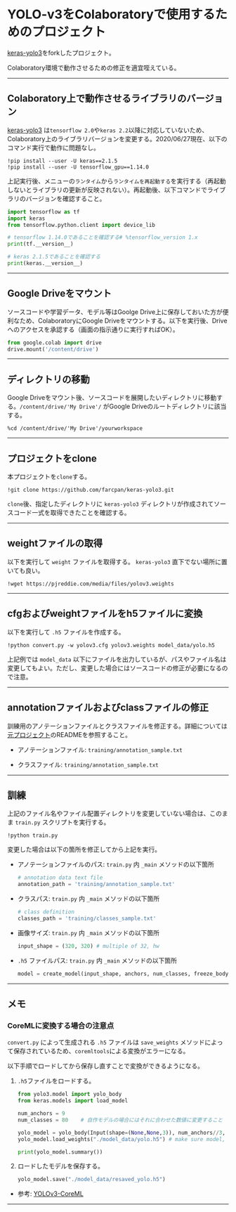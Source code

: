 # YOLO-v3をColaboratoryで使用するためのプロジェクト

[keras-yolo3](https://github.com/qqwweee/keras-yolo3)をforkしたプロジェクト。

Colaboratory環境で動作させるための修正を適宜咥えている。

---

## Colaboratory上で動作させるライブラリのバージョン

[keras-yolo3](https://github.com/qqwweee/keras-yolo3) は`tensorflow 2.0`や`keras 2.2`以降に対応していないため、Colaboratory上のライブラリバージョンを変更する。2020/06/27現在、以下のコマンド実行で動作に問題なし。

```
!pip install --user -U keras==2.1.5
!pip install --user -U tensorflow_gpu==1.14.0
```

上記実行後、メニューの`ランタイム`から`ランタイムを再起動する`を実行する（再起動しないとライブラリの更新が反映されない）。再起動後、以下コマンドでライブラリのバージョンを確認すること。

```python
import tensorflow as tf
import keras
from tensorflow.python.client import device_lib

# tensorflow 1.14.0であることを確認する# %tensorflow_version 1.x
print(tf.__version__)

# keras 2.1.5であることを確認する
print(keras.__version__)
```

---

## Google Driveをマウント

ソースコードや学習データ、モデル等はGoolge Drive上に保存しておいた方が便利なため、ColaboratoryにGoogle Driveをマウントする。以下を実行後、Driveへのアクセスを承認する（画面の指示通りに実行すればOK）。

```python
from google.colab import drive
drive.mount('/content/drive')
```

---

## ディレクトリの移動

Google Driveをマウント後、ソースコードを展開したいディレクトリに移動する。`/content/drive/'My Drive'/` がGoogle Driveのルートディレクトリに該当する。

```
%cd /content/drive/'My Drive'/yourworkspace
```

---

## プロジェクトをclone

本プロジェクトを`clone`する。

```
!git clone https://github.com/farcpan/keras-yolo3.git
```

`clone`後、指定したディレクトリに `keras-yolo3` ディレクトリが作成されてソースコード一式を取得できたことを確認する。

---

## weightファイルの取得

以下を実行して `weight` ファイルを取得する。 `keras-yolo3` 直下でない場所に置いても良い。

```
!wget https://pjreddie.com/media/files/yolov3.weights
```

---

## cfgおよびweightファイルをh5ファイルに変換

以下を実行して `.h5` ファイルを作成する。

```
!python convert.py -w yolov3.cfg yolov3.weights model_data/yolo.h5
```

上記例では `model_data` 以下にファイルを出力しているが、パスやファイル名は変更してもよい。ただし、変更した場合にはソースコードの修正が必要になるので注意。

---

## annotationファイルおよびclassファイルの修正

訓練用のアノテーションファイルとクラスファイルを修正する。詳細については[元プロジェクト](https://github.com/farcpan/keras-yolo3/tree/develop_colaboratory)のREADMEを参照すること。

* アノテーションファイル: `training/annotation_sample.txt`

* クラスファイル: `training/annotation_sample.txt`

---

## 訓練

上記のファイル名やファイル配置ディレクトリを変更していない場合は、このまま `train.py` スクリプトを実行する。

```
!python train.py
```

変更した場合は以下の箇所を修正してから上記を実行。

* アノテーションファイルのパス: `train.py` 内 `_main` メソッドの以下箇所

    ```python
    # annotation data text file
    annotation_path = 'training/annotation_sample.txt'
    ```

* クラスパス: `train.py` 内 `_main` メソッドの以下箇所

    ```python
    # class definition
    classes_path = 'training/classes_sample.txt'
    ```

* 画像サイズ: `train.py` 内 `_main` メソッドの以下箇所

    ```python
    input_shape = (320, 320) # multiple of 32, hw
    ```

* `.h5` ファイルパス: `train.py` 内 `_main` メソッドの以下箇所

    ```python
    model = create_model(input_shape, anchors, num_classes, freeze_body=2, weights_path='model_data/yolo.h5')
    ```

---

## メモ

### CoreMLに変換する場合の注意点

`convert.py` によって生成される `.h5` ファイルは `save_weights` メソッドによって保存されているため、`coremltools`による変換がエラーになる。


以下手順でロードしてから保存し直すことで変換ができるようになる。

1. `.h5`ファイルをロードする。
    ```python
    from yolo3.model import yolo_body
    from keras.models import load_model

    num_anchors = 9
    num_classes = 80    # 自作モデルの場合にはそれに合わせた数値に変更すること

    yolo_model = yolo_body(Input(shape=(None,None,3)), num_anchors//3, num_classes)
    yolo_model.load_weights("./model_data/yolo.h5") # make sure model, anchors and classes match

    print(yolo_model.summary())
    ```

1. ロードしたモデルを保存する。
    ```python
    yolo_model.save("./model_data/resaved_yolo.h5")
    ```

* 参考: [YOLOv3-CoreML](https://github.com/Ma-Dan/YOLOv3-CoreML)

---
